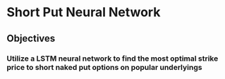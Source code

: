 # Short Put Neural Network

## Objectives
### Utilize a LSTM neural network to find the most optimal strike price to short naked put options on popular underlyings
